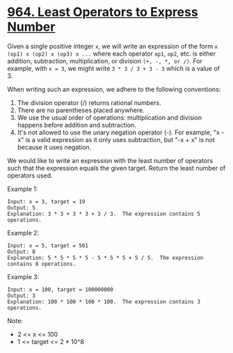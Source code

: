 # [964. Least Operators to Express Number](https://leetcode-cn.com/problems/least-operators-to-express-number/)

Given a single positive integer `x`, we will write an expression of the form `x (op1) x (op2) x (op3) x ...` where each operator `op1`, `op2`, etc. is either addition, subtraction, multiplication, or division `(+, -, *, or /)`.  For example, with `x = 3`, we might write `3 * 3 / 3 + 3 - 3` which is a value of 3.

When writing such an expression, we adhere to the following conventions:

1. The division operator (/) returns rational numbers.
1. There are no parentheses placed anywhere.
1. We use the usual order of operations: multiplication and division happens before addition and subtraction.
1. It's not allowed to use the unary negation operator (-).  For example, "x - x" is a valid expression as it only uses subtraction, but "-x + x" is not because it uses negation.

We would like to write an expression with the least number of operators such that the expression equals the given target.  Return the least number of operators used.

Example 1:

```text
Input: x = 3, target = 19
Output: 5
Explanation: 3 * 3 + 3 * 3 + 3 / 3.  The expression contains 5 operations.
```

Example 2:

```text
Input: x = 5, target = 501
Output: 8
Explanation: 5 * 5 * 5 * 5 - 5 * 5 * 5 + 5 / 5.  The expression contains 8 operations.
```

Example 3:

```text
Input: x = 100, target = 100000000
Output: 3
Explanation: 100 * 100 * 100 * 100.  The expression contains 3 operations.
```

Note:

- 2 <= x <= 100
- 1 <= target <= 2 * 10^8